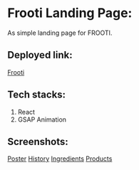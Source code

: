 # Frooti Landing Page:
As simple landing page for FROOTI.

## Deployed link:
[Frooti]("https://frooti-landing-page.netlify.app/")

## Tech stacks:
1. React
2. GSAP Animation

## Screenshots:

[Poster]("https://github.com/Momin-Mohammad/Prayagraj-xport/tree/main/frontend/blob/screenshots/poster.png")
[History]("https://github.com/Momin-Mohammad/Prayagraj-xport/tree/main/frontend/blob/screenshots/history.png")
[Ingredients]("https://github.com/Momin-Mohammad/Prayagraj-xport/tree/main/frontend/blob/screenshots/ingredients.png")
[Products]("https://github.com/Momin-Mohammad/Prayagraj-xport/tree/main/frontend/blob/screenshots/products.png")